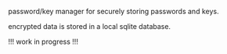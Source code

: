 password/key manager for securely storing passwords and keys.

encrypted data is stored in a local sqlite database.

!!! work in progress !!!